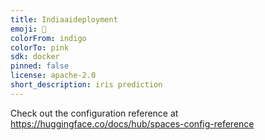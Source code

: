```yaml
---
title: Indiaaideployment
emoji: 🐨
colorFrom: indigo
colorTo: pink
sdk: docker
pinned: false
license: apache-2.0
short_description: iris prediction
---
```


Check out the configuration reference at https://huggingface.co/docs/hub/spaces-config-reference
